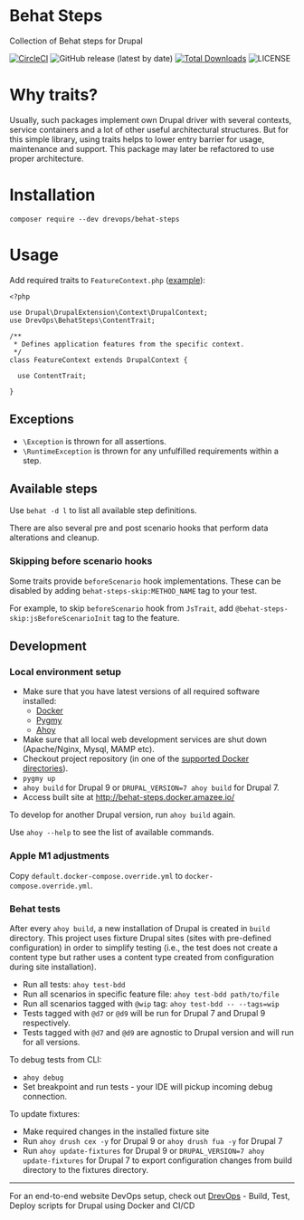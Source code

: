 # Behat Steps
Collection of Behat steps for Drupal

[![CircleCI](https://dl.circleci.com/status-badge/img/gh/drevops/behat-steps.svg?style=shield)](https://dl.circleci.com/status-badge/redirect/gh/drevops/behat-steps)
![GitHub release (latest by date)](https://img.shields.io/github/v/release/drevops/behat-steps)
[![Total Downloads](https://poser.pugx.org/drevops/behat-steps/downloads)](https://packagist.org/packages/drevops/behat-steps)
![LICENSE](https://img.shields.io/github/license/drevops/behat-steps)

# Why traits?

Usually, such packages implement own Drupal driver with several contexts, 
service containers and a lot of other useful architectural structures.
But for this simple library, using traits helps to lower entry barrier for usage, 
maintenance and support. 
This package may later be refactored to use proper architecture. 

# Installation

`composer require --dev drevops/behat-steps`

# Usage

Add required traits to `FeatureContext.php` ([example](tests/behat/bootstrap/FeatureContext.php)):

```
<?php

use Drupal\DrupalExtension\Context\DrupalContext;
use DrevOps\BehatSteps\ContentTrait;

/**
 * Defines application features from the specific context.
 */
class FeatureContext extends DrupalContext {

  use ContentTrait;

}
```

## Exceptions
- `\Exception` is thrown for all assertions.
- `\RuntimeException` is thrown for any unfulfilled requirements within a step. 

## Available steps

Use `behat -d l` to list all available step definitions.

There are also several pre and post scenario hooks that perform data alterations 
and cleanup. 

### Skipping before scenario hooks

Some traits provide `beforeScenario` hook implementations. These can be disabled
by adding `behat-steps-skip:METHOD_NAME` tag to your test. 

For example, to skip `beforeScenario` hook from `JsTrait`, add 
`@behat-steps-skip:jsBeforeScenarioInit` tag to the feature.

## Development

### Local environment setup

- Make sure that you have latest versions of all required software installed:
  - [Docker](https://www.docker.com/)
  - [Pygmy](https://github.com/pygmystack/pygmy)
  - [Ahoy](https://github.com/ahoy-cli/ahoy)
- Make sure that all local web development services are shut down (Apache/Nginx, Mysql, MAMP etc).
- Checkout project repository (in one of the [supported Docker directories](https://docs.docker.com/docker-for-mac/osxfs/#access-control)).  
- `pygmy up`
- `ahoy build` for Drupal 9 or `DRUPAL_VERSION=7 ahoy build` for Drupal 7.
- Access built site at http://behat-steps.docker.amazee.io/  

To develop for another Drupal version, run `ahoy build` again.

Use `ahoy --help` to see the list of available commands.

### Apple M1 adjustments

Copy `default.docker-compose.override.yml` to `docker-compose.override.yml`.

### Behat tests

After every `ahoy build`, a new installation of Drupal is created in `build` directory.
This project uses fixture Drupal sites (sites with pre-defined configuration)
in order to simplify testing (i.e., the test does not create a content type
but rather uses a content type created from configuration during site installation).

- Run all tests: `ahoy test-bdd`
- Run all scenarios in specific feature file: `ahoy test-bdd path/to/file`
- Run all scenarios tagged with `@wip` tag: `ahoy test-bdd -- --tags=wip`
- Tests tagged with `@d7` or `@d9` will be run for Drupal 7 and Drupal 9 respectively.
- Tests tagged with `@d7` and `@d9` are agnostic to Drupal version and will run for all versions.

To debug tests from CLI:
- `ahoy debug`
- Set breakpoint and run tests - your IDE will pickup incoming debug connection.

To update fixtures:
- Make required changes in the installed fixture site
- Run `ahoy drush cex -y` for Drupal 9 or `ahoy drush fua -y` for Drupal 7
- Run `ahoy update-fixtures` for Drupal 9 or `DRUPAL_VERSION=7 ahoy update-fixtures` for Drupal 7 to export configuration changes from build directory to the fixtures directory.

---

For an end-to-end website DevOps setup, check out [DrevOps](https://drevops.com) - Build, Test, Deploy scripts for Drupal using Docker and CI/CD

